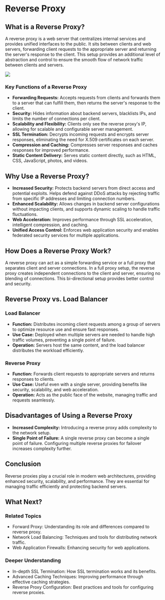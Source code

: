# Reverse Proxy

## What is a Reverse Proxy?

A reverse proxy is a web server that centralizes internal services and provides unified interfaces to the public. It sits between clients and web servers, forwarding client requests to the appropriate server and returning the server's response to the client. This setup provides an additional level of abstraction and control to ensure the smooth flow of network traffic between clients and servers.

![](https://upload.wikimedia.org/wikipedia/commons/thumb/6/67/Reverse_proxy_h2g2bob.svg/1200px-Reverse_proxy_h2g2bob.svg.png)

### Key Functions of a Reverse Proxy

- **Forwarding Requests:** Accepts requests from clients and forwards them to a server that can fulfill them, then returns the server's response to the client.
- **Security:** Hides information about backend servers, blacklists IPs, and limits the number of connections per client.
- **Scalability and Flexibility:** Clients only see the reverse proxy's IP, allowing for scalable and configurable server management.
- **SSL Termination:** Decrypts incoming requests and encrypts server responses, eliminating the need for X.509 certificates on each server.
- **Compression and Caching:** Compresses server responses and caches responses for improved performance.
- **Static Content Delivery:** Serves static content directly, such as HTML, CSS, JavaScript, photos, and videos.

## Why Use a Reverse Proxy?

- **Increased Security:** Protects backend servers from direct access and potential exploits. Helps defend against DDoS attacks by rejecting traffic from specific IP addresses and limiting connection numbers.
- **Enhanced Scalability:** Allows changes in backend server configurations without impacting clients, and supports dynamic scaling to handle traffic fluctuations.
- **Web Acceleration:** Improves performance through SSL acceleration, intelligent compression, and caching.
- **Unified Access Control:** Enforces web application security and enables federated security services for multiple applications.

## How Does a Reverse Proxy Work?

A reverse proxy can act as a simple forwarding service or a full proxy that separates client and server connections. In a full proxy setup, the reverse proxy creates independent connections to the client and server, ensuring no blending of connections. This bi-directional setup provides better control and security.

## Reverse Proxy vs. Load Balancer

### Load Balancer

- **Function:** Distributes incoming client requests among a group of servers to optimize resource use and ensure fast responses.
- **Use Case:** Deployed when multiple servers are needed to handle high traffic volumes, preventing a single point of failure.
- **Operation:** Servers host the same content, and the load balancer distributes the workload efficiently.

### Reverse Proxy

- **Function:** Forwards client requests to appropriate servers and returns responses to clients.
- **Use Case:** Useful even with a single server, providing benefits like security, scalability, and web acceleration.
- **Operation:** Acts as the public face of the website, managing traffic and requests seamlessly.

## Disadvantages of Using a Reverse Proxy

- **Increased Complexity:** Introducing a reverse proxy adds complexity to the network setup.
- **Single Point of Failure:** A single reverse proxy can become a single point of failure. Configuring multiple reverse proxies for failover increases complexity further.

## Conclusion

Reverse proxies play a crucial role in modern web architectures, providing enhanced security, scalability, and performance. They are essential for managing traffic efficiently and protecting backend servers.

## What Next?

### Related Topics

- Forward Proxy: Understanding its role and differences compared to reverse proxy.
- Network Load Balancing: Techniques and tools for distributing network traffic.
- Web Application Firewalls: Enhancing security for web applications.

### Deeper Understanding

- In-depth SSL Termination: How SSL termination works and its benefits.
- Advanced Caching Techniques: Improving performance through effective caching strategies.
- Reverse Proxy Configuration: Best practices and tools for configuring reverse proxies.
